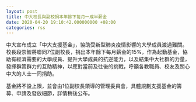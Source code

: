 ```yaml
---
layout: post
title: 中大校長與副校捐本年餘下每月一成半薪金
date: 2020-04-20 19:10:42.000000000 +08:00
categories: rss
---
```


中大宣布成立「中大支援基金」，協助受新型肺炎疫情影響的大學成員渡過難關。校長段崇智將聯同7位副校長，捐出本年餘下每月薪金的15%，作為起動基金，協助有經濟需要的大學成員、提升大學成員的抗逆能力，以及結集中大社群的力量，發揮群策群力的互助精神，以應對當前及往後的挑戰，呼籲各教職員、校友及關心中大的人士一同捐助。

基金將不設上限，並會由1位副校長領導的管理委員會，具體規劃支援基金的籌募、申請及發放細節，詳情稍後公布。
